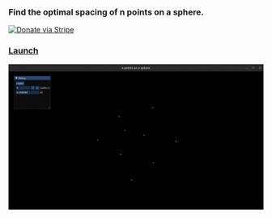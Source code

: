 ### Find the optimal spacing of n points on a sphere.

[![Donate via Stripe](https://img.shields.io/badge/Donate-Stripe-green.svg)](https://buy.stripe.com/00gbJZ0OdcNs9zi288)<br>

### [Launch](https://thenumbernine.github.io/glapp-js/index.html?dir=n-points&file=run.lua)

[![example](demo.gif)](https://thenumbernine.github.io/glapp-js/index.html?dir=n-points&file=run.lua)
